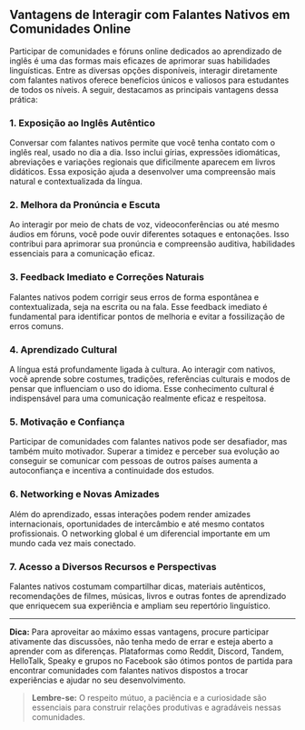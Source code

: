 
## Vantagens de Interagir com Falantes Nativos em Comunidades Online

Participar de comunidades e fóruns online dedicados ao aprendizado de inglês é uma das formas mais eficazes de aprimorar suas habilidades linguísticas. Entre as diversas opções disponíveis, interagir diretamente com falantes nativos oferece benefícios únicos e valiosos para estudantes de todos os níveis. A seguir, destacamos as principais vantagens dessa prática:

### 1. Exposição ao Inglês Autêntico

Conversar com falantes nativos permite que você tenha contato com o inglês real, usado no dia a dia. Isso inclui gírias, expressões idiomáticas, abreviações e variações regionais que dificilmente aparecem em livros didáticos. Essa exposição ajuda a desenvolver uma compreensão mais natural e contextualizada da língua.

### 2. Melhora da Pronúncia e Escuta

Ao interagir por meio de chats de voz, videoconferências ou até mesmo áudios em fóruns, você pode ouvir diferentes sotaques e entonações. Isso contribui para aprimorar sua pronúncia e compreensão auditiva, habilidades essenciais para a comunicação eficaz.

### 3. Feedback Imediato e Correções Naturais

Falantes nativos podem corrigir seus erros de forma espontânea e contextualizada, seja na escrita ou na fala. Esse feedback imediato é fundamental para identificar pontos de melhoria e evitar a fossilização de erros comuns.

### 4. Aprendizado Cultural

A língua está profundamente ligada à cultura. Ao interagir com nativos, você aprende sobre costumes, tradições, referências culturais e modos de pensar que influenciam o uso do idioma. Esse conhecimento cultural é indispensável para uma comunicação realmente eficaz e respeitosa.

### 5. Motivação e Confiança

Participar de comunidades com falantes nativos pode ser desafiador, mas também muito motivador. Superar a timidez e perceber sua evolução ao conseguir se comunicar com pessoas de outros países aumenta a autoconfiança e incentiva a continuidade dos estudos.

### 6. Networking e Novas Amizades

Além do aprendizado, essas interações podem render amizades internacionais, oportunidades de intercâmbio e até mesmo contatos profissionais. O networking global é um diferencial importante em um mundo cada vez mais conectado.

### 7. Acesso a Diversos Recursos e Perspectivas

Falantes nativos costumam compartilhar dicas, materiais autênticos, recomendações de filmes, músicas, livros e outras fontes de aprendizado que enriquecem sua experiência e ampliam seu repertório linguístico.

---

**Dica:** Para aproveitar ao máximo essas vantagens, procure participar ativamente das discussões, não tenha medo de errar e esteja aberto a aprender com as diferenças. Plataformas como Reddit, Discord, Tandem, HelloTalk, Speaky e grupos no Facebook são ótimos pontos de partida para encontrar comunidades com falantes nativos dispostos a trocar experiências e ajudar no seu desenvolvimento.

> **Lembre-se:** O respeito mútuo, a paciência e a curiosidade são essenciais para construir relações produtivas e agradáveis nessas comunidades.

```
